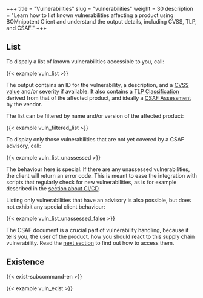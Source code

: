 +++
title = "Vulnerabilities"
slug = "vulnerabilities"
weight = 30
description = "Learn how to list known vulnerabilities affecting a product using BOMnipotent Client and understand the output details, including CVSS, TLP, and CSAF."
+++

## List

To dispaly a list of known vulnerabilities accessible to you, call:

{{< example vuln_list >}}

The output contains an ID for the vulnerability, a description, and a [CVSS value](https://www.first.org/cvss/) and/or severity if available. It also contains a [TLP Classification](https://www.first.org/tlp/) derived from that of the affected product, and ideally a [CSAF Assessment](https://www.csaf.io/) by the vendor.

The list can be filtered by name and/or version of the affected product:

{{< example vuln_filtered_list >}}

To display only those vulnerabilities that are not yet covered by a CSAF advisory, call:

{{< example vuln_list_unassessed >}}

The behaviour here is special: If there are any unassessed vulnerabilities, the client will return an error code. This is meant to ease the integration with scripts that regularly check for new vulnerabilities, as is for example described in the [section about CI/CD](/integration/ci-cd/).

Listing only vulnerabilities that have an advisory is also possible, but does not exhibit any special client behaviour:

{{< example vuln_list_unassessed_false >}}

The CSAF document is a crucial part of vulnerability handling, because it tells you, the user of the product, how you should react to this supply chain vulnerability. Read the [next section](/client/consumer/csaf-docs/) to find out how to access them.

## Existence

{{< exist-subcommand-en >}}

{{< example vuln_exist >}}
